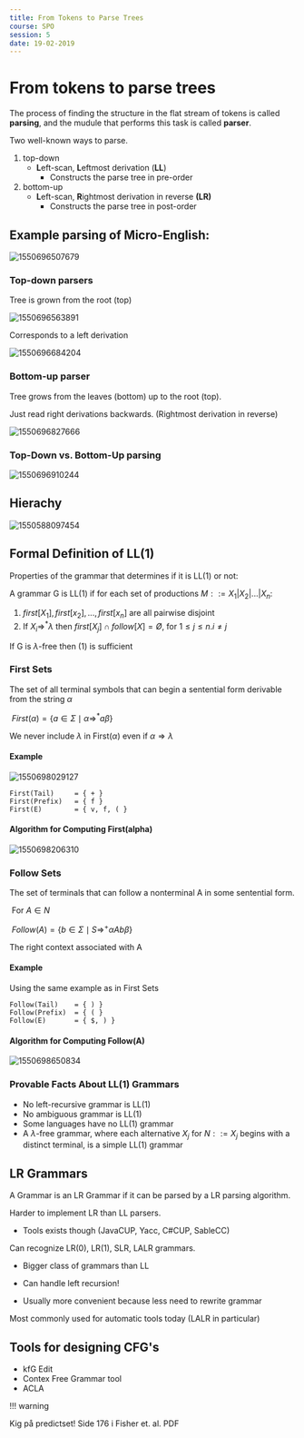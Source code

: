 ```yaml
---
title: From Tokens to Parse Trees
course: SPO
session: 5
date: 19-02-2019
---
```


# From tokens to parse trees

The process of finding the structure in the flat stream of tokens is called **parsing**, and the mudule that performs this task is called **parser**.

Two well-known ways to parse.

1. top-down
   * **L**eft-scan, **L**eftmost derivation (**LL**)
     * Constructs the parse tree in pre-order
2. bottom-up
   * **L**eft-scan, **R**ightmost derivation in reverse **(LR)**
     * Constructs the parse tree in post-order



## Example parsing of Micro-English:

![1550696507679](images/5b-from-tokens-to-parse-trees/1550696507679.png)

### Top-down parsers

Tree is grown from the root (top)

![1550696563891](images/5b-from-tokens-to-parse-trees/1550696563891.png)

Corresponds to a left derivation

![1550696684204](images/5b-from-tokens-to-parse-trees/1550696684204.png)

### Bottom-up parser

Tree grows from the leaves (bottom) up to the root (top).

Just read right derivations backwards. (Rightmost derivation in reverse)

![1550696827666](images/5b-from-tokens-to-parse-trees/1550696827666.png)

### Top-Down vs. Bottom-Up parsing

![1550696910244](images/5b-from-tokens-to-parse-trees/1550696910244.png)



## Hierachy

![1550588097454](images/1550588097454.png)

## Formal Definition of LL(1)

Properties of the grammar that determines if it is LL(1) or not:

A grammar G is LL(1) if for each set of productions $M::=X_1|X_2|...|X_n:$

1. $first[X_1], first[x_2],...,first[x_n]$ are all pairwise disjoint
2. If $X_i\Rightarrow^*\lambda$ then $first[X_j]\cap follow[X]=Ø$, for $1\leq j\leq n. i\neq j$

If G is $\lambda$-free then (1) is sufficient





### First Sets

The set of all terminal symbols that can begin a sentential form derivable from the string $\alpha$

​	$First(\alpha)=\{a\in\Sigma \mid \alpha \Rightarrow^*a\beta\}$

We never include $\lambda$ in First($\alpha$) even if $\alpha \Rightarrow \lambda$

#### Example

![1550698029127](images/5b-from-tokens-to-parse-trees/1550698029127.png)

```
First(Tail) 	= { + }
First(Prefix) 	= { f }
First(E)		= { v, f, ( }
```

#### Algorithm for Computing First(alpha)

![1550698206310](images/5b-from-tokens-to-parse-trees/1550698206310.png)



### Follow Sets

The set of terminals that can follow a nonterminal A in some sentential form.

​	For $A\in N$

​		$Follow(A)=\{b\in \Sigma \mid S\Rightarrow^+ \alpha A b \beta\}$

The right context associated with A

#### Example

Using the same example as in First Sets

```
Follow(Tail)	= { ) }
Follow(Prefix)	= { ( }
Follow(E)		= { $, ) }
```

#### Algorithm for Computing Follow(A)

![1550698650834](images/5b-from-tokens-to-parse-trees/1550698650834.png)



### Provable Facts About LL(1) Grammars

* No left-recursive grammar is LL(1)
* No ambiguous grammar is LL(1)
* Some languages have no LL(1) grammar
* A $\lambda$-free grammar, where each alternative $X_j$ for $N::=X_j$ begins with a distinct terminal, is a simple LL(1) grammar



## LR Grammars

A Grammar is an LR Grammar if it can be parsed by a LR parsing algorithm.

Harder to implement LR than LL parsers.

* Tools exists though (JavaCUP, Yacc, C#CUP, SableCC)

Can recognize LR(0), LR(1), SLR, LALR grammars.

* Bigger class of grammars than LL

* Can handle left recursion!

* Usually more convenient because less need to rewrite grammar

Most commonly used for automatic tools today (LALR in particular)



## Tools for designing CFG's

* kfG Edit
* Contex Free Grammar tool
* ACLA



!!! warning

Kig på predictset! Side 176 i Fisher et. al. PDF

